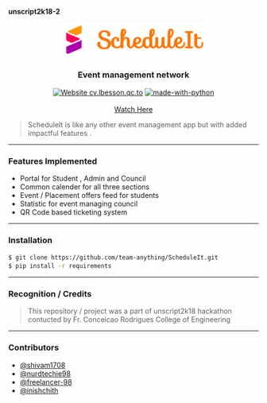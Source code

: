 <b> unscript2k18-2 </b>

<p align="center">
  <a href="" rel="noopener">
 <img width=300px src="./sit.png" alt="Briefly-logo"></a>
</p>

<h3 align="center"> Event management network </h3>

<div align="center">

[![Website cv.lbesson.qc.to](https://img.shields.io/website-up-down-green-red/http/cv.lbesson.qc.to.svg)](https://github.com/inishchith/Briefly-web/tree/master)
[![made-with-python](https://img.shields.io/badge/Made%20with-Python-1f425f.svg)](https://www.python.org/)
<br>
<br>
<a href ="http://g.recordit.co/y29W5weKxj.gif" > Watch Here </a>
</div>

> ScheduleIt is like any other event management app but with added impactful features .

------------------------------------------
### Features Implemented

* Portal for Student , Admin  and Council
* Common calender for all three sections
* Event / Placement offers feed for students
* Statistic for event managing council
* QR Code based ticketing system


------------------------------------------
### Installation

```sh
$ git clone https://github.com/team-anything/ScheduleIt.git
$ pip install -r requirements
```

------------------------------------------
### Recognition / Credits
> This repository / project was a part of unscript2k18 hackathon contucted by Fr. Conceicao Rodrigues College of Engineering

------------------------------------------
### Contributors

- [@shivam1708](https://github.com/nurdtechie98)
- [@nurdtechie98](https://github.com/shivam1708)
- [@freelancer-98](https://github.com/Freelancer-98)
- [@inishchith](https://github.com/inishchith)
